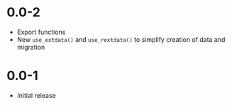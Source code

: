 0.0-2
=====

- Export functions
- New `use_extdata()` and `use_rextdata()` to simplify creation of data and migration

0.0-1
=====

- Initial release
